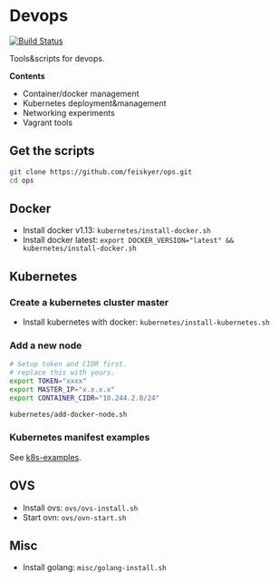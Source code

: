 # Devops

[![Build Status](https://travis-ci.org/feiskyer/ops.svg?branch=master)](https://travis-ci.org/feiskyer/ops) 

Tools&scripts for devops.

**Contents**

- Container/docker management
- Kubernetes deployment&management
- Networking experiments
- Vagrant tools

## Get the scripts

```sh
git clone https://github.com/feiskyer/ops.git
cd ops
```

## Docker

- Install docker v1.13: `kubernetes/install-docker.sh`
- Install docker latest: `export DOCKER_VERSION="latest" && kubernetes/install-docker.sh`

## Kubernetes

### Create a kubernetes cluster master

- Install kubernetes with docker: `kubernetes/install-kubernetes.sh`

### Add a new node

```sh
# Setup token and CIDR first.
# replace this with yours.
export TOKEN="xxxx"
export MASTER_IP="x.x.x.x"
export CONTAINER_CIDR="10.244.2.0/24"

kubernetes/add-docker-node.sh
```

### Kubernetes manifest examples

See [k8s-examples](k8s-examples/README.md).

## OVS

- Install ovs: `ovs/ovs-install.sh`
- Start ovn: `ovs/ovn-start.sh`

## Misc

- Install golang: `misc/golang-install.sh`
